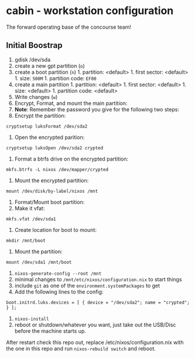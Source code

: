 # cabin - workstation configuration
The forward operating base of the concourse team!

## Initial Boostrap
1. gdisk /dev/sda
  1. create a new gpt partition (`o`)
  1. create a boot partition (`n`)
    1. partition: \<default\>
    1. first sector: \<default\>
    1. size: `500M`
    1. partition code: `EF00`
   1. create a main partition
    1. partition: \<default\>
    1. first sector: \<default\>
    1. size: \<default\>
    1. partition code: \<default\>
  1. Write changes (`w`)
1. Encrypt, Format, and mount the main partition:
  1. **Note**: Remember the password you give for the following two steps:
  1. Encrypt the partition:
  ```
cryptsetup luksFormat /dev/sda2
  ```
  1. Open the encrypted parition:
  ```
cryptsetup luksOpen /dev/sda2 crypted
  ```
  1. Format a btrfs drive on the encrypted partition:
  ```
mkfs.btrfs -L nixos /dev/mapper/crypted
  ```
  1. Mount the encrypted partition:
  ```
mount /dev/disk/by-label/nixos /mnt
  ```
1. Format/Mount boot partition:
  1. Make it vfat:
  ```
mkfs.vfat /dev/sda1
  ```
  1. Create location for boot to mount:
  ```
mkdir /mnt/boot
  ```
  1. Mount the partition:
  ```
mount /dev/sda1 /mnt/boot
  ```
1. `nixos-generate-config --root /mnt`
1. minimal changes to `/mnt/etc/nixos/configuration.nix` to start things
  1. include `git` as one of the `environment.systemPackages` to get
  1. Add the following lines to the config:
  ```
boot.initrd.luks.devices = [ { device = "/dev/sda2"; name = "crypted"; } ];
  ```
1. `nixos-install`
1. reboot or shutdown/whatever you want, just take out the USB/Disc before the machine starts up.


After restart check this repo out, replace /etc/nixos/configuration.nix with the one in this repo and run `nixos-rebuild switch` and reboot.
